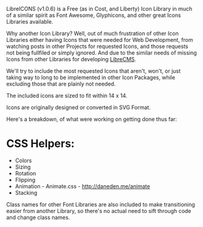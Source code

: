 LibreICONS (v1.0.6) is a Free (as in Cost, and Liberty) Icon Library in much of a similar spirit as Font Awesome, Glyphicons, and other great Icons Libraries available.

Why another Icon Library? Well, out of much frustration of other Icon Libraries either having Icons that were needed for Web Development, from watching posts in other Projects for requested Icons, and those requests not being fullfiled or simply ignored. And due to the similar needs of missing Icons from other Libraries for developing [LibreCMS](https://github.com/StudioJunkyard/LibreCMS).

We'll try to include the most requested Icons that aren't, won't, or just taking way to long to be implemented in other Icon Packages, while excluding those that are plainly not needed.

The included icons are sized to fit within 14 x 14.

Icons are originally designed or converted in SVG Format.

Here's a breakdown, of what were working on getting done thus far:

CSS Helpers:
============
* Colors
* Sizing
* Rotation
* Flipping
* Animation - Animate.css - http://daneden.me/animate
* Stacking

Class names for other Font Libraries are also included to make transitioning easier from another Library, so there's no actual need to sift through code and change class names.

